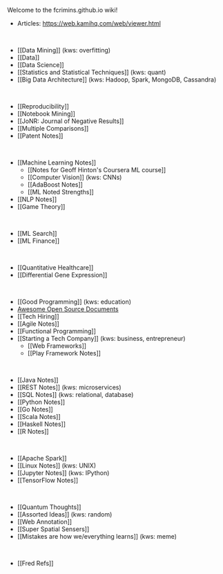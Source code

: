 Welcome to the fcrimins.github.io wiki!

* Articles: https://web.kamihq.com/web/viewer.html

<br>

* [[Data Mining]] (kws: overfitting)
* [[Data]]
* [[Data Science]]
* [[Statistics and Statistical Techniques]] (kws: quant)
* [[Big Data Architecture]] (kws: Hadoop, Spark, MongoDB, Cassandra)

<br>

- [[Reproducibility]]
- [[Notebook Mining]]
- [[JoNR: Journal of Negative Results]]
- [[Multiple Comparisons]]
- [[Patent Notes]]

<br>

- [[Machine Learning Notes]]
  - [[Notes for Geoff Hinton's Coursera ML course]]
  - [[Computer Vision]] (kws: CNNs)
  - [[AdaBoost Notes]]
  - [[ML Noted Strengths]]
- [[NLP Notes]]
- [[Game Theory]]

<br>

- [[ML Search]]
- [[ML Finance]]

<br>

- [[Quantitative Healthcare]]
- [[Differential Gene Expression]]

<br>

- [[Good Programming]] (kws: education)
- [Awesome Open Source Documents](https://github.com/nacyot/awesome-opensource-documents)
- [[Tech Hiring]]
- [[Agile Notes]]
- [[Functional Programming]]
- [[Starting a Tech Company]] (kws: business, entrepreneur)
  - [[Web Frameworks]]
  - [[Play Framework Notes]]

<br>

- [[Java Notes]]
- [[REST Notes]] (kws: microservices)
- [[SQL Notes]] (kws: relational, database)
- [[Python Notes]]
- [[Go Notes]]
- [[Scala Notes]]
- [[Haskell Notes]]
- [[R Notes]]

<br>

- [[Apache Spark]]
- [[Linux Notes]] (kws: UNIX)
- [[Jupyter Notes]] (kws: IPython)
- [[TensorFlow Notes]]

<br>

- [[Quantum Thoughts]]
- [[Assorted Ideas]] (kws: random)
- [[Web Annotation]]
- [[Super Spatial Sensers]]
- [[Mistakes are how we/everything learns]] (kws: meme)

<br>

- [[Fred Refs]]
